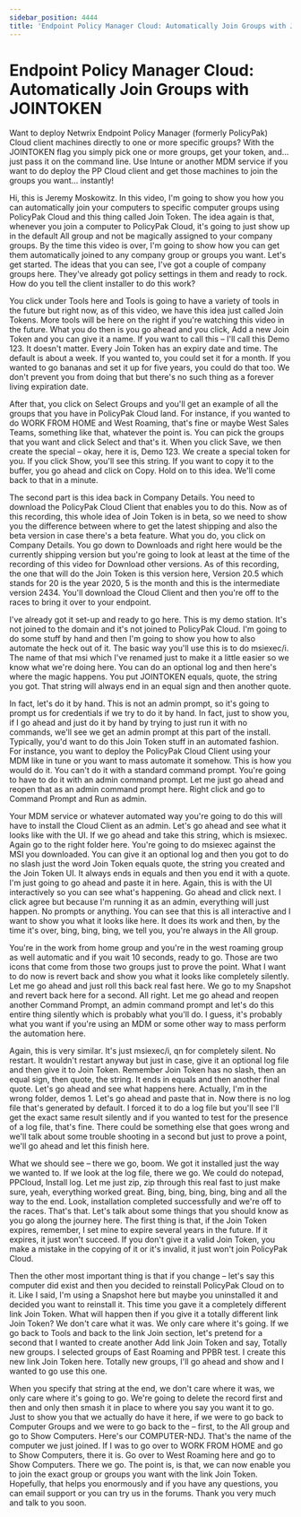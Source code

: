 ```yaml
---
sidebar_position: 4444
title: 'Endpoint Policy Manager Cloud: Automatically Join Groups with JOINTOKEN'
---
```


# Endpoint Policy Manager Cloud: Automatically Join Groups with JOINTOKEN

Want to deploy Netwrix Endpoint Policy Manager (formerly PolicyPak) Cloud client machines directly to one or more specific groups? With the JOINTOKEN flag you simply pick one or more groups, get your token, and... just pass it on the command line. Use Intune or another MDM service if you want to do deploy the PP Cloud client and get those machines to join the groups you want... instantly!

Hi, this is Jeremy Moskowitz. In this video, I'm going to show you how you can automatically join your computers to specific computer groups using PolicyPak Cloud and this thing called Join Token. The idea again is that, whenever you join a computer to PolicyPak Cloud, it's going to just show up in the default All group and not be magically assigned to your company groups. By the time this video is over, I'm going to show how you can get them automatically joined to any company group or groups you want. Let's get started. The ideas that you can see, I've got a couple of company groups here. They've already got policy settings in them and ready to rock. How do you tell the client installer to do this work?

You click under Tools here and Tools is going to have a variety of tools in the future but right now, as of this video, we have this idea just called Join Tokens. More tools will be here on the right if you're watching this video in the future. What you do then is you go ahead and you click, Add a new Join Token and you can give it a name. If you want to call this – I'll call this Demo 123. It doesn't matter. Every Join Token has an expiry date and time. The default is about a week. If you wanted to, you could set it for a month. If you wanted to go bananas and set it up for five years, you could do that too. We don't prevent you from doing that but there's no such thing as a forever living expiration date.

After that, you click on Select Groups and you'll get an example of all the groups that you have in PolicyPak Cloud land. For instance, if you wanted to do WORK FROM HOME and West Roaming, that's fine or maybe West Sales Teams, something like that, whatever the point is. You can pick the groups that you want and click Select and that's it. When you click Save, we then create the special – okay, here it is, Demo 123. We create a special token for you. If you click Show, you'll see this string. If you want to copy it to the buffer, you go ahead and click on Copy. Hold on to this idea. We'll come back to that in a minute.

The second part is this idea back in Company Details. You need to download the PolicyPak Cloud Client that enables you to do this. Now as of this recording, this whole idea of Join Token is in beta, so we need to show you the difference between where to get the latest shipping and also the beta version in case there's a beta feature. What you do, you click on Company Details. You go down to Downloads and right here would be the currently shipping version but you're going to look at least at the time of the recording of this video for Download other versions. As of this recording, the one that will do the Join Token is this version here, Version 20.5 which stands for 20 is the year 2020, 5 is the month and this is the intermediate version 2434. You'll download the Cloud Client and then you're off to the races to bring it over to your endpoint.

I've already got it set-up and ready to go here. This is my demo station. It's not joined to the domain and it's not joined to PolicyPak Cloud. I'm going to do some stuff by hand and then I'm going to show you how to also automate the heck out of it. The basic way you'll use this is to do msiexec/i. The name of that msi which I've renamed just to make it a little easier so we know what we're doing here. You can do an optional log and then here's where the magic happens. You put JOINTOKEN equals, quote, the string you got. That string will always end in an equal sign and then another quote.

In fact, let's do it by hand. This is not an admin prompt, so it's going to prompt us for credentials if we try to do it by hand. In fact, just to show you, if I go ahead and just do it by hand by trying to just run it with no commands, we'll see we get an admin prompt at this part of the install. Typically, you'd want to do this Join Token stuff in an automated fashion. For instance, you want to deploy the PolicyPak Cloud Client using your MDM like in tune or you want to mass automate it somehow. This is how you would do it. You can't do it with a standard command prompt. You're going to have to do it with an admin command prompt. Let me just go ahead and reopen that as an admin command prompt here. Right click and go to Command Prompt and Run as admin.

Your MDM service or whatever automated way you're going to do this will have to install the Cloud Client as an admin. Let's go ahead and see what it looks like with the UI. If we go ahead and take this string, which is msiexec. Again go to the right folder here. You're going to do msiexec against the MSI you downloaded. You can give it an optional log and then you got to do no slash just the word Join Token equals quote, the string you created and the Join Token UI. It always ends in equals and then you end it with a quote. I'm just going to go ahead and paste it in here. Again, this is with the UI interactively so you can see what's happening. Go ahead and click next. I click agree but because I'm running it as an admin, everything will just happen. No prompts or anything. You can see that this is all interactive and I want to show you what it looks like here. It does its work and then, by the time it's over, bing, bing, bing, we tell you, you're always in the All group.

You're in the work from home group and you're in the west roaming group as well automatic and if you wait 10 seconds, ready to go. Those are two icons that come from those two groups just to prove the point. What I want to do now is revert back and show you what it looks like completely silently. Let me go ahead and just roll this back real fast here. We go to my Snapshot and revert back here for a second. All right. Let me go ahead and reopen another Command Prompt, an admin command prompt and let's do this entire thing silently which is probably what you'll do. I guess, it's probably what you want if you're using an MDM or some other way to mass perform the automation here.

Again, this is very similar. It's just msiexec/i, qn for completely silent. No restart. It wouldn't restart anyway but just in case, give it an optional log file and then give it to Join Token. Remember Join Token has no slash, then an equal sign, then quote, the string. It ends in equals and then another final quote. Let's go ahead and see what happens here. Actually, I'm in the wrong folder, demos 1. Let's go ahead and paste that in. Now there is no log file that's generated by default. I forced it to do a log file but you'll see I'll get the exact same result silently and if you wanted to test for the presence of a log file, that's fine. There could be something else that goes wrong and we'll talk about some trouble shooting in a second but just to prove a point, we'll go ahead and let this finish here.

What we should see – there we go, boom. We got it installed just the way we wanted to. If we look at the log file, there we go. We could do notepad, PPCloud, Install log. Let me just zip, zip through this real fast to just make sure, yeah, everything worked great. Bing, bing, bing, bing, bing and all the way to the end. Look, installation completed successfully and we're off to the races. That's that. Let's talk about some things that you should know as you go along the journey here. The first thing is that, if the Join Token expires, remember, I set mine to expire several years in the future. If it expires, it just won't succeed. If you don't give it a valid Join Token, you make a mistake in the copying of it or it's invalid, it just won't join PolicyPak Cloud.

Then the other most important thing is that if you change – let's say this computer did exist and then you decided to reinstall PolicyPak Cloud on to it. Like I said, I'm using a Snapshot here but maybe you uninstalled it and decided you want to reinstall it. This time you gave it a completely different link Join Token. What will happen then if you give it a totally different link Join Token? We don't care what it was. We only care where it's going. If we go back to Tools and back to the link Join section, let's pretend for a second that I wanted to create another Add link Join Token and say, Totally new groups. I selected groups of East Roaming and PPBR test. I create this new link Join Token here. Totally new groups, I'll go ahead and show and I wanted to go use this one.

When you specify that string at the end, we don't care where it was, we only care where it's going to go. We're going to delete the record first and then and only then smash it in place to where you say you want it to go. Just to show you that we actually do have it here, if we were to go back to Computer Groups and we were to go back to the – first, to the All group and go to Show Computers. Here's our COMPUTER-NDJ. That's the name of the computer we just joined. If I was to go over to WORK FROM HOME and go to Show Computers, there it is. Go over to West Roaming here and go to Show Computers. There we go. The point is, is that, we can now enable you to join the exact group or groups you want with the link Join Token. Hopefully, that helps you enormously and if you have any questions, you can email support or you can try us in the forums. Thank you very much and talk to you soon.